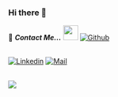 ### Hi there 👋

📝 ***Contact Me...*** <img src="https://media.giphy.com/media/WUlplcMpOCEmTGBtBW/giphy.gif" width="30">  [![Github](https://img.shields.io/github/followers/EsraaAGaber?label=Follow%20Me&style=social)](https://github.com/EsraaAGaber)
<br>
<br>

[![Linkedin](https://img.shields.io/badge/LinkedIn-EsraaAbdelgaber-blue?logo=Linkedin&logoColor=blue&labelColor=black)](https://www.linkedin.com/in/esraa-abdelgaber-0492b11b3)
[![Mail](https://img.shields.io/badge/Esraa_gaber-blue?logo=Gmail&logoColor=blue&labelColor=black)](55esrasgaber@gmail.com)
<br>
</br>

![](https://komarev.com/ghpvc/?EsraaAGaber&color=blueviolet&style=plastic)
